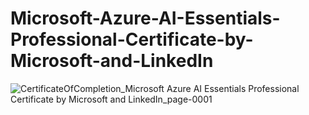 # Microsoft-Azure-AI-Essentials-Professional-Certificate-by-Microsoft-and-LinkedIn

![CertificateOfCompletion_Microsoft Azure AI Essentials Professional Certificate by Microsoft and LinkedIn_page-0001](https://github.com/user-attachments/assets/391b1b43-a711-4463-8f82-b2f7aae767cc)
